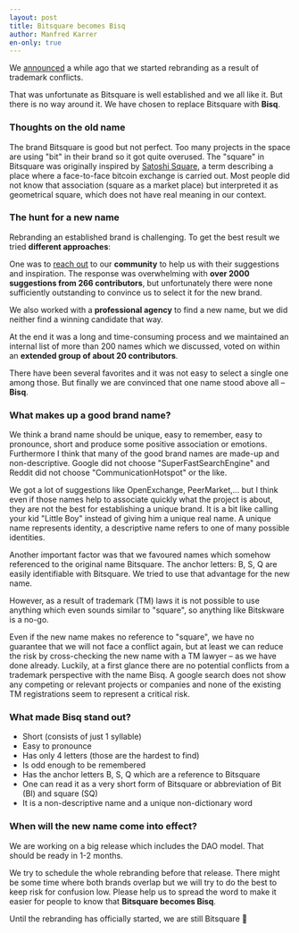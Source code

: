 ```yaml
---
layout: post
title: Bitsquare becomes Bisq
author: Manfred Karrer
en-only: true
---
```

We [announced](/blog/bitsquare-is-rebranding/) a while ago that we started rebranding as a result of trademark conflicts.

That was unfortunate as Bitsquare is well established and we all like it. But there is no way around it.
We have chosen to replace Bitsquare with **Bisq**.

### Thoughts on the old name

The brand Bitsquare is good but not perfect. Too many projects in the space are using "bit" in their brand so it got quite overused. The "square" in Bitsquare was originally inspired by [Satoshi Square](http://www.coindesk.com/bitcoin-trading-thrives-london-first-satoshi-square-event/), a term describing a place where a face-to-face bitcoin exchange is carried out. Most people did not know that association (square as a market place) but interpreted it as geometrical square, which does not have real meaning in our context.

### The hunt for a new name

Rebranding an established brand is challenging. To get the best result we tried **different approaches**:

One was to [reach out](https://forum.bitsquare.io/t/bitsquare-bounty-0-5-btc-for-new-brand-name/1133) to our **community** to help us with their suggestions and inspiration. The response was overwhelming with **over 2000 suggestions from 266 contributors**, but unfortunately there were none sufficiently outstanding to convince us to select it for the new brand.

We also worked with a **professional agency** to find a new name, but we did neither find a winning candidate that way.

At the end it was a long and time-consuming process and we maintained an internal list of more than 200 names which we discussed, voted on within an **extended group of about 20 contributors**.

There have been several favorites and it was not easy to select a single one among those. But finally we are convinced that one name stood above all – **Bisq**.

### What makes up a good brand name?

We think a brand name should be unique, easy to remember, easy to pronounce, short and produce some positive association or emotions. Furthermore I think that many of the good brand names are made-up and non-descriptive. Google did not choose "SuperFastSearchEngine" and Reddit did not choose "CommunicationHotspot" or the like.

We got a lot of suggestions like OpenExchange, PeerMarket,… but I think even if those names help to associate quickly what the project is about, they are not the best for establishing a unique brand.
It is a bit like calling your kid "Little Boy" instead of giving him a unique real name. A unique name represents identity, a descriptive name refers to one of many possible identities.

Another important factor was that we favoured names which somehow referenced to the original name Bitsquare. The anchor letters: B, S, Q are easily identifiable with Bitsquare. We tried to use that advantage for the new name.

However, as a result of trademark (TM) laws it is not possible to use anything which even sounds similar to "square", so anything like Bitskware is a no-go.

Even if the new name makes no reference to "square", we have no guarantee that we will not face a conflict again, but at least we can reduce the risk by cross-checking the new name with a TM lawyer – as we have done already. Luckily, at a first glance there are no potential conflicts from a trademark perspective with the name Bisq. A google search does not show any competing or relevant projects or companies and none of the existing TM registrations seem to represent a critical risk.

### What made Bisq stand out?

 - Short (consists of just 1 syllable)
 - Easy to pronounce
 - Has only 4 letters (those are the hardest to find)
 - Is odd enough to be remembered
 - Has the anchor letters B, S, Q which are a reference to Bitsquare
 - One can read it as a very short form of Bitsquare or abbreviation of Bit (BI) and square (SQ)
 - It is a non-descriptive name and a unique non-dictionary word

### When will the new name come into effect?

We are working on a big release which includes the DAO model. That should be ready in 1-2 months.

We try to schedule the whole rebranding before that release. There might be some time where both brands overlap but we will try to do the best to keep risk for confusion low.
Please help us to spread the word to make it easier for people to know that **Bitsquare becomes Bisq**.

Until the rebranding has officially started, we are still Bitsquare 🙂
